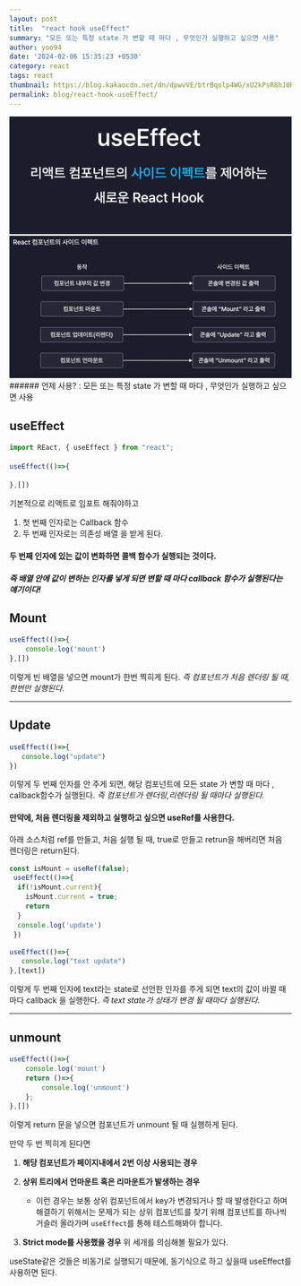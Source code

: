 ```yaml
---
layout: post
title:  "react hook useEffect"
summary: "모든 또는 특정 state 가 변할 때 마다 , 무엇인가 실행하고 싶으면 사용"
author: yoo94
date: '2024-02-06 15:35:23 +0530'
category: react
tags: react
thumbnail: https://blog.kakaocdn.net/dn/dpwvVE/btrBqolp4WG/xU2kPsR8hJ0Rpx9B1LSoZ1/img.png
permalink: blog/react-hook-useEffect/
---
```

<img src="/blog/postImg/Pasted image 20240506123932.png" alt="Pasted image 20240506123932.png" style="max-width:100%;">
<img src="/blog/postImg/Pasted image 20240506124009.png" alt="Pasted image 20240506124009.png" style="max-width:100%;">
###### 언제 사용?  : 모든 또는 특정 state 가 변할 때 마다 , 무엇인가 실행하고 싶으면 사용

## useEffect
```jsx
import REact, { useEffect } from "react";

useEffect(()=>{

},[])
```
기본적으로 리액트로 임포트 해줘야하고
1. 첫 번째 인자로는 Callback 함수
2. 두 번째 인자로는 의존성 배열
   을 받게 된다.

#### 두 번째 인자에 있는 값이 변화하면 콜백 함수가 실행되는 것이다.
##### 즉 배열 안에 값이 변하는 인자를 넣게 되면 변할 때 마다 callback 함수가 실행된다는 얘기이다!

## Mount
```jsx
useEffect(()=>{
	console.log('mount')
},[])
```
이렇게 빈 배열을 넣으면 mount가 한번 찍히게 된다.
*즉 컴포넌트가 처음 렌더링 될 때, 한번만 실행된다.*

---
## Update
```jsx
useEffect(()=>{
   console.log("update")
})
```
이렇게 두 번째 인자를 안 주게 되면, 해당 컴포넌트에 모든 state 가 변할 때 마다 , callback함수가 실행된다.
*즉 컴포넌트가 렌더링,리렌더링 될 때마다 실행된다.*
#### 만약에, 처음 렌더링을 제외하고 실행하고 싶으면 useRef를 사용한다.
아래 소스처럼 ref를 만들고, 처음 실행 될 때, true로 만들고 retrun을 해버리면 처음 렌더링은 return된다.
```jsx
const isMount = useRef(false);
 useEffect(()=>{
  if(!isMount.current){
    isMount.current = true;
    return
  }
  console.log('update')
 })
```


```jsx
useEffect(()=>{
   console.log("text update")
},[text])

```
이렇게 두 번째 인자에 text라는 state로 선언한 인자를 주게 되면 text의 값이 바뀔 때마다 callback 을 실행한다.
*즉 text state가 상태가 변경 될 때마다 실행된다.*



---
## unmount
```jsx
useEffect(()=>{
    console.log('mount')
	return ()=>{
		console.log('unmount')
	};
},[])
```
이렇게 return 문을 넣으면 컴포넌트가 unmount 될 때 실행하게 된다.

만약 두 번 찍히게 된다면
1. **해당 컴포넌트가 페이지내에서 2번 이상 사용되는 경우**

2. **상위 트리에서 언마운트 혹은 리마운트가 발생하는 경우**
    - 이런 경우는 보통 상위 컴포넌트에서 key가 변경되거나 할 때 발생한다고 하며 해결하기 위해서는 문제가 되는 상위 컴포넌트를 찾기 위해 컴포넌트를 하나씩 거슬러 올라가며 `useEffect`를 통해 테스트해봐야 합니다.

3. **Strict mode를 사용했을 경우**
   위 세개를 의심해볼 필요가 있다.

useState같은 것들은 비동기로 실행되기 때문에, 동기식으로 하고 싶을때 useEffect를 사용하면 된다.
